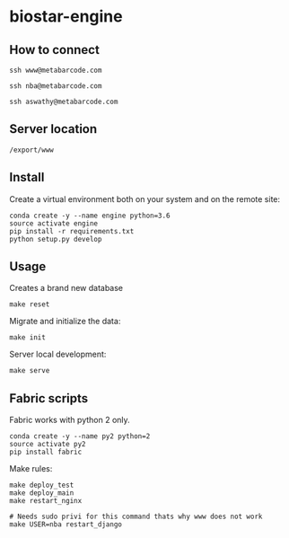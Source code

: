 # biostar-engine

## How to connect

    ssh www@metabarcode.com
    
    ssh nba@metabarcode.com
    
    ssh aswathy@metabarcode.com
    

## Server location

    /export/www
    
## Install

Create a virtual environment both on your system and on the remote site:

    conda create -y --name engine python=3.6
    source activate engine
    pip install -r requirements.txt
    python setup.py develop

## Usage

Creates a brand new database

    make reset 

Migrate and initialize the data:

    make init
   
Server local development:
   
    make serve

## Fabric scripts

Fabric works with python 2 only.
     
    conda create -y --name py2 python=2
    source activate py2
    pip install fabric
    
Make rules:

    make deploy_test
    make deploy_main
    make restart_nginx
    
    # Needs sudo privi for this command thats why www does not work
    make USER=nba restart_django


    
    
